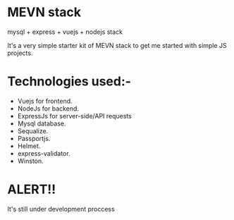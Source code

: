 # MEVN stack

mysql + express + vuejs + nodejs stack

It's a very simple starter kit of MEVN stack to get me started with simple JS projects.

# Technologies used:-

- Vuejs for frontend.
- NodeJs for backend.
- ExpressJs for server-side/API requests
- Mysql database.
- Sequalize.
- Passportjs.
- Helmet.
- express-validator.
- Winston.

# ALERT!!

It's still under development proccess
